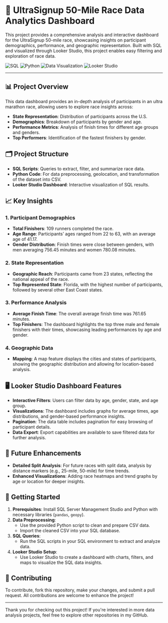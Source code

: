 # 🏅 UltraSignup 50-Mile Race Data Analytics Dashboard

This project provides a comprehensive analysis and interactive dashboard for the UltraSignup 50-mile race, showcasing insights on participant demographics, performance, and geographic representation. Built with SQL and visualized through Looker Studio, this project enables easy filtering and exploration of race data.

![SQL](https://img.shields.io/badge/SQL-4479A1?style=for-the-badge&logo=microsoft-sql-server&logoColor=white)
![Python](https://img.shields.io/badge/Python-3776AB?style=for-the-badge&logo=python&logoColor=white)
![Data Visualization](https://img.shields.io/badge/Data%20Visualization-FF6F00?style=for-the-badge&logo=tableau&logoColor=white)
![Looker Studio](https://img.shields.io/badge/Looker%20Studio-4285F4?style=for-the-badge&logo=google&logoColor=white)

---

## 📊 Project Overview
This data dashboard provides an in-depth analysis of participants in an ultra marathon race, allowing users to explore race insights across:
- **State Representation**: Distribution of participants across the U.S.
- **Demographics**: Breakdown of participants by gender and age.
- **Performance Metrics**: Analysis of finish times for different age groups and genders.
- **Top Performers**: Identification of the fastest finishers by gender.

## 🗂️ Project Structure
- **SQL Scripts**: Queries to extract, filter, and summarize race data.
- **Python Code**: For data preprocessing, geolocation, and transformation of the dataset into CSV.
- **Looker Studio Dashboard**: Interactive visualization of SQL results.

## 📈 Key Insights

### 1. Participant Demographics
- **Total Finishers**: 109 runners completed the race.
- **Age Range**: Participants’ ages ranged from 22 to 63, with an average age of 41.17.
- **Gender Distribution**: Finish times were close between genders, with men averaging 756.45 minutes and women 780.08 minutes.

### 2. State Representation
- **Geographic Reach**: Participants came from 23 states, reflecting the national appeal of the race.
- **Top Represented State**: Florida, with the highest number of participants, followed by several other East Coast states.

### 3. Performance Analysis
- **Average Finish Time**: The overall average finish time was 761.65 minutes.
- **Top Finishers**: The dashboard highlights the top three male and female finishers with their times, showcasing leading performances by age and gender.

### 4. Geographic Data
- **Mapping**: A map feature displays the cities and states of participants, showing the geographic distribution and allowing for location-based analysis.

## 🖥️ Looker Studio Dashboard Features

- **Interactive Filters**: Users can filter data by age, gender, state, and age group.
- **Visualizations**: The dashboard includes graphs for average times, age distributions, and gender-based performance insights.
- **Pagination**: The data table includes pagination for easy browsing of participant details.
- **Data Export**: Export capabilities are available to save filtered data for further analysis.

## 📝 Future Enhancements
- **Detailed Split Analysis**: For future races with split data, analysis by distance markers (e.g., 25-mile, 50-mile) for time trends.
- **Enhanced Visualizations**: Adding race heatmaps and trend graphs by age or location for deeper insights.

## 🚀 Getting Started

1. **Prerequisites**: Install SQL Server Management Studio and Python with necessary libraries (`pandas`, `geopy`).
2. **Data Preprocessing**:
   - Use the provided Python script to clean and prepare CSV data.
   - Import the cleaned CSV into your SQL database.
3. **SQL Queries**:
   - Run the SQL scripts in your SQL environment to extract and analyze data.
4. **Looker Studio Setup**:
   - Use Looker Studio to create a dashboard with charts, filters, and maps to visualize the SQL data insights.

## 🤝 Contributing

To contribute, fork this repository, make your changes, and submit a pull request. All contributions are welcome to enhance the project!

---

Thank you for checking out this project! If you're interested in more data analysis projects, feel free to explore other repositories in my GitHub.

